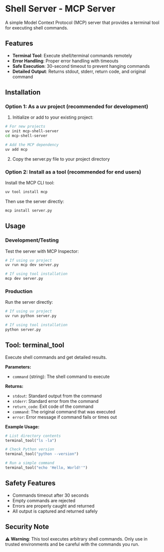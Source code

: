 # Shell Server - MCP Server

A simple Model Context Protocol (MCP) server that provides a terminal tool for executing shell commands.

## Features

- **Terminal Tool**: Execute shell/terminal commands remotely
- **Error Handling**: Proper error handling with timeouts
- **Safe Execution**: 30-second timeout to prevent hanging commands
- **Detailed Output**: Returns stdout, stderr, return code, and original command

## Installation

### Option 1: As a uv project (recommended for development)

1. Initialize or add to your existing project:
```bash
# For new projects
uv init mcp-shell-server
cd mcp-shell-server

# Add the MCP dependency
uv add mcp
```

2. Copy the server.py file to your project directory

### Option 2: Install as a tool (recommended for end users)

Install the MCP CLI tool:
```bash
uv tool install mcp
```

Then use the server directly:
```bash
mcp install server.py
```

## Usage

### Development/Testing

Test the server with MCP Inspector:
```bash
# If using uv project
uv run mcp dev server.py

# If using tool installation
mcp dev server.py
```

### Production

Run the server directly:
```bash
# If using uv project
uv run python server.py

# If using tool installation  
python server.py
```

## Tool: terminal_tool

Execute shell commands and get detailed results.

**Parameters:**
- `command` (string): The shell command to execute

**Returns:**
- `stdout`: Standard output from the command
- `stderr`: Standard error from the command  
- `return_code`: Exit code of the command
- `command`: The original command that was executed
- `error`: Error message if command fails or times out

**Example Usage:**
```python
# List directory contents
terminal_tool("ls -la")

# Check Python version
terminal_tool("python --version")

# Run a simple command
terminal_tool("echo 'Hello, World!'")
```

## Safety Features

- Commands timeout after 30 seconds
- Empty commands are rejected
- Errors are properly caught and returned
- All output is captured and returned safely

## Security Note

⚠️ **Warning**: This tool executes arbitrary shell commands. Only use in trusted environments and be careful with the commands you run.
